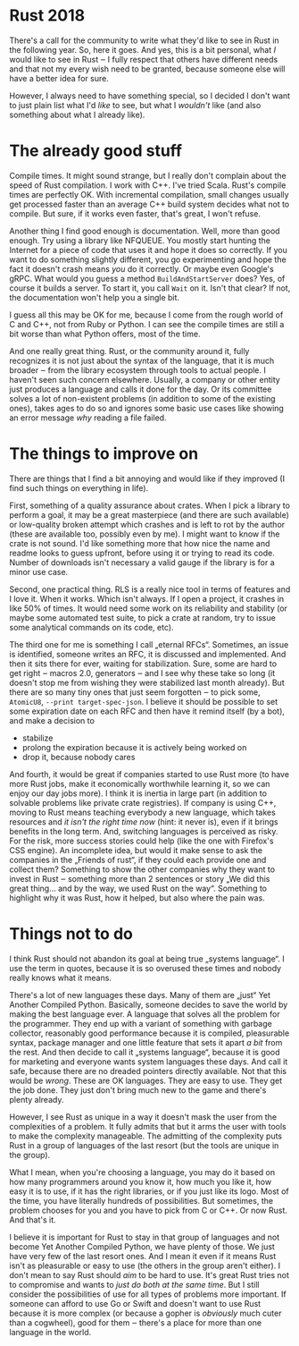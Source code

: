 # Rust 2018

There's a call for the community to write what they'd like to see in Rust in the
following year. So, here it goes. And yes, this is a bit personal, what *I*
would like to see in Rust ‒ I fully respect that others have different needs and
that not my every wish need to be granted, because someone else will have a
better idea for sure.

However, I always need to have something special, so I decided I don't want to
just plain list what I'd *like* to see, but what I *wouldn't* like (and also
something about what I already like).

# The already good stuff

Compile times. It might sound strange, but I really don't complain about the
speed of Rust compilation. I work with C++. I've tried Scala. Rust's compile
times are perfectly OK. With incremental compilation, small changes usually get
processed faster than an average C++ build system decides what not to compile.
But sure, if it works even faster, that's great, I won't refuse.

Another thing I find good enough is documentation. Well, more than good enough.
Try using a library like NFQUEUE. You mostly start hunting the Internet for a
piece of code that uses it and hope it does so correctly. If you want to do
something slightly different, you go experimenting and hope the fact it doesn't
crash means *you* do it correctly. Or maybe even Google's gRPC. What would you
guess a method `BuildAndStartServer` does? Yes, of course it builds a server. To
start it, you call `Wait` on it. Isn't that clear? If not, the documentation
won't help you a single bit.

I guess all this may be OK for me, because I come from the rough world of C and
C++, not from Ruby or Python. I can see the compile times are still a bit worse
than what Python offers, most of the time.

And one really great thing. Rust, or the community around it, fully recognizes
it is not just about the syntax of the language, that it is much broader ‒ from
the library ecosystem through tools to actual people. I haven't seen such
concern elsewhere. Usually, a company or other entity just produces a language
and calls it done for the day. Or its committee solves a lot of non-existent
problems (in addition to some of the existing ones), takes ages to do so and
ignores some basic use cases like showing an error message *why* reading a file
failed.

# The things to improve on

There are things that I find a bit annoying and would like if they improved (I
find such things on everything in life).

First, something of a quality assurance about crates. When I pick a library to
perform a goal, it may be a great masterpiece (and there are such available) or
low-quality broken attempt which crashes and is left to rot by the author (these
are available too, possibly even by me). I might want to know if the crate is
not sound. I'd like something more that how nice the name and readme looks to
guess upfront, before using it or trying to read its code. Number of downloads
isn't necessary a valid gauge if the library is for a minor use case.

Second, one practical thing. RLS is a really nice tool in terms of features and
I love it. When it works. Which isn't always. If I open a project, it crashes in
like 50% of times. It would need some work on its reliability and stability (or
maybe some automated test suite, to pick a crate at random, try to issue some
analytical commands on its code, etc).

The third one for me is something I call „eternal RFCs“. Sometimes, an issue is
identified, someone writes an RFC, it is discussed and implemented. And then it
sits there for ever, waiting for stabilization. Sure, some are hard to get right
‒ macros 2.0, generators ‒ and I see why these take so long (it doesn't stop me
from wishing they were stabilized last month already). But there are so many
tiny ones that just seem forgotten ‒ to pick some, `AtomicU8`, `--print
target-spec-json`. I believe it should be possible to set some expiration date
on each RFC and then have it remind itself (by a bot), and make a decision to

 * stabilize
 * prolong the expiration because it is actively being worked on
 * drop it, because nobody cares

And fourth, it would be great if companies started to use Rust more (to have
more Rust jobs, make it economically worthwhile learning it, so we can enjoy our
day jobs more). I think it is inertia in large part (in addition to solvable
problems like private crate registries). If company is using C++, moving to Rust
means teaching everybody a new language, which takes resources and *it isn't the
right time now* (hint: it never is), even if it brings benefits in the long
term. And, switching languages is perceived as risky. For the risk, more
success stories could help (like the one with Firefox's CSS engine). An
incomplete idea, but would it make sense to ask the companies in the „Friends of
rust“, if they could each provide one and collect them? Something to show the
other companies why they want to invest in Rust ‒ something more than 2
sentences or story „We did this great thing… and by the way, we used Rust on the
way“. Something to highlight why it was Rust, how it helped, but also where the
pain was.

# Things not to do

I think Rust should not abandon its goal at being true „systems language“. I use
the term in quotes, because it is so overused these times and nobody really
knows what it means.

There's a lot of new languages these days. Many of them are „just“ Yet Another
Compiled Python. Basically, someone decides to save the world by making the best
language ever. A language that solves all the problem for the programmer. They
end up with a variant of something with garbage collector, reasonably good
performance because it is compiled, pleasurable syntax, package manager and one
little feature that sets it apart *a bit* from the rest. And then decide to call
it „systems language“, because it is good for marketing and everyone wants
system languages these days. And call it safe, because there are no dreaded
pointers directly available. Not that this would be *wrong*. These are OK
languages. They are easy to use. They get the job done. They just don't bring
much new to the game and there's plenty already.

However, I see Rust as unique in a way it doesn't mask the user from the
complexities of a problem. It fully admits that but it arms the user with tools
to make the complexity manageable. The admitting of the complexity puts Rust in
a group of languages of the last resort (but the tools are unique in the group).

What I mean, when you're choosing a language, you may do it based on how many
programmers around you know it, how much you like it, how easy it is to use, if
it has the right libraries, or if you just like its logo. Most of the time, you
have literally hundreds of possibilities. But sometimes, the problem chooses for
you and you have to pick from C or C++. Or now Rust. And that's it.

I believe it is important for Rust to stay in that group of languages and not
become Yet Another Compiled Python, we have plenty of those. We just have very
few of the last resort ones. And I mean it even if it means Rust isn't as
pleasurable or easy to use (the others in the group aren't either). I don't mean
to say Rust should *aim* to be hard to use. It's great Rust tries not to
compromise and wants to *just do both at the same time*. But I still consider
the possibilities of use for all types of problems more important. If someone
can afford to use Go or Swift and doesn't want to use Rust because it is more
complex (or because a gopher is *obviously* much cuter than a cogwheel), good
for them ‒ there's a place for more than one language in the world.

